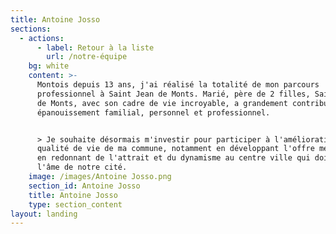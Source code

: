 ```yaml
---
title: Antoine Josso
sections:
  - actions:
      - label: Retour à la liste
        url: /notre-équipe
    bg: white
    content: >-
      Montois depuis 13 ans, j'ai réalisé la totalité de mon parcours
      professionnel à Saint Jean de Monts. Marié, père de 2 filles, Saint Jean
      de Monts, avec son cadre de vie incroyable, a grandement contribué à mon
      épanouissement familial, personnel et professionnel. 


      > Je souhaite désormais m'investir pour participer à l'amélioration de la
      qualité de vie de ma commune, notamment en développant l'offre médicale et
      en redonnant de l'attrait et du dynamisme au centre ville qui doit rester
      l'âme de notre cité.
    image: /images/Antoine Josso.png
    section_id: Antoine Josso
    title: Antoine Josso
    type: section_content
layout: landing
---
```


